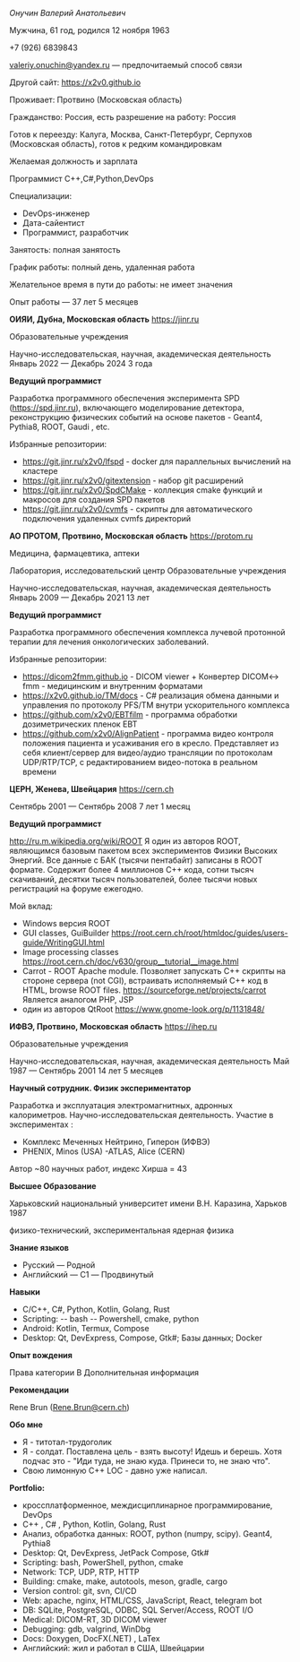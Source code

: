 *Онучин Валерий Анатольевич*

Мужчина, 61 год, родился 12 ноября 1963


+7 (926) 6839843

valeriy.onuchin@yandex.ru — предпочитаемый способ связи

Другой сайт: https://x2v0.github.io


Проживает: Протвино (Московская область)

Гражданство: Россия, есть разрешение на работу: Россия

Готов к переезду: Калуга, Москва, Санкт-Петербург, Серпухов (Московская область), готов к редким командировкам

Желаемая должность и зарплата

Программист С++,C#,Python,DevOps

Специализации:

- DevOps-инженер
- Дата-сайентист
- Программист, разработчик

Занятость: полная занятость

График работы: полный день, удаленная работа

Желательное время в пути до работы: не имеет значения

Опыт работы — 37 лет 5 месяцев

**ОИЯИ, Дубна, Московская область** https://jinr.ru

Образовательные учреждения

Научно-исследовательская, научная, академическая деятельность
Январь 2022 — Декабрь 2024 3 года

**Ведущий программист**

Разработка программного обеспечения эксперимента SPD (https://spd.jinr.ru), включающего моделирование детектора, реконструкцию физических событий на основе пакетов - Geant4, Pythia8, ROOT, Gaudi , etc.

Избранные репозитории:
- https://git.jinr.ru/x2v0/lfspd - docker для параллельных вычислений на кластере
- https://git.jinr.ru/x2v0/gitextension - набор git расширений
- https://git.jinr.ru/x2v0/SpdCMake - коллекция cmake функций и макросов для создания SPD пакетов
- https://git.jinr.ru/x2v0/cvmfs - скрипты для автоматического подключения удаленных cvmfs директорий

**АО ПРОТОМ, Протвино, Московская область**
 https://protom.ru

Медицина, фармацевтика, аптеки

Лаборатория, исследовательский центр
Образовательные учреждения

Научно-исследовательская, научная, академическая деятельность
Январь 2009 — Декабрь 2021 13 лет

**Ведущий программист**

Разработка программного обеспечения комплекса лучевой протонной терапии для лечения онкологических заболеваний.

Избранные репозитории:
- https://dicom2fmm.github.io - DICOM viewer +
Конвертер DICOM<-> fmm - медицинским и внутренним форматами
- https://x2v0.github.io/TM/docs - C# реализация обмена данными и управления по протоколу PFS/TM внутри ускорительного комплекса
- https://github.com/x2v0/EBTfilm - программа обработки дозиметрических пленок EBT
- https://github.com/x2v0/AlignPatient - программа видео контроля положения пациента и усаживания его в кресло. Представляет из себя клиент/сервер для видео/аудио трансляции по протоколам UDP/RTP/TCP, с редактированием видео-потока в реальном времени

**ЦЕРН, Женева, Швейцария**
 https://cern.ch

Сентябрь 2001 — Сентябрь 2008 7 лет 1 месяц

**Ведущий программист**

http://ru.m.wikipedia.org/wiki/ROOT
Я один из авторов ROOT, являющимся базовым пакетом всех экспериментов Физики Высоких Энергий. Все данные с БАК (тысячи пентабайт) записаны в ROOT формате. Содержит более 4 миллионов С++ кода, сотни тысяч скачиваний, десятки тысяч пользователей, более тысячи новых регистраций на форуме ежегодно.

Мой вклад:
- Windows версия ROOT
- GUI classes, GuiBuilder
https://root.cern.ch/root/htmldoc/guides/users-guide/WritingGUI.html
- Image processing classes
https://root.cern.ch/doc/v630/group__tutorial__image.html
- Carrot - ROOT Apache module. Позволяет запускать С++ скрипты на стороне сервера (not CGI), встраивать исполняемый C++ код в HTML, browse ROOT files.
https://sourceforge.net/projects/carrot
Является аналогом PHP, JSP
- один из авторов QtRoot
https://www.gnome-look.org/p/1131848/

**ИФВЭ, Протвино, Московская область**
 https://ihep.ru

Образовательные учреждения

Научно-исследовательская, научная, академическая деятельность
Май 1987 — Сентябрь 2001 14 лет 5 месяцев

**Научный сотрудник. Физик экспериментатор**

Разработка и эксплуатация электромагнитных, адронных калориметров.
Научно-исследовательская деятельность.
Участие в экспериментах :
- Комплекс Меченных Нейтрино, Гиперон (ИФВЭ)
- PHENIX, Minos (USA)
-ATLAS, Alice (CERN)

Автор ~80 научных работ, индекс Хирша = 43

**Высшее Образование**

Харьковский национальный университет имени В.Н. Каразина, Харьков
1987

физико-технический, экспериментальная ядерная физика


**Знание языков**
- Русский — Родной
- Английский — C1 — Продвинутый

**Навыки**
- C/C++, С#, Python, Kotlin, Golang, Rust 
- Scripting: 
-- bash
-- Powershell, cmake, python
- Android: Kotlin, Termux, Compose
- Desktop: Qt, DevExpress, Compose, Gtk#; Базы данных; Docker

**Опыт вождения**

Права категории B
Дополнительная информация

**Рекомендации**

Rene Brun (Rene.Brun@cern.ch)

**Обо мне**
- Я - титотал-трудоголик
- Я - солдат. Поставлена цель - взять высоту! Идешь и берешь.
Хотя подчас это - "Иди туда, не знаю куда. Принеси то, не знаю что".
- Свою лимонную С++ LOC - давно уже написал.

**Portfolio:**
- кроссплатформенное, междисциплинарное программирование, DevOps
- C++ , C# , Python, Kotlin, Golang, Rust
- Анализ, обработка данных: ROOT, python (numpy, scipy). Geant4, Pythia8
- Desktop: Qt, DevExpress, JetPack Compose, Gtk#
- Scripting: bash, PowerShell, python, cmake
- Network: TCP, UDP, RTP, HTTP
- Building: cmake, make, autotools, meson, gradle, cargo
- Version control: git, svn, CI/CD
- Web: apache, nginx, HTML/CSS, JavaScript, React, telegram bot
- DB: SQLite, PostgreSQL, ODBC, SQL Server/Access, ROOT I/O
- Medical: DICOM-RT, 3D DICOM viewer
- Debugging: gdb, valgrind, WinDbg
- Docs: Doxygen, DocFX(.NET) , LaTex
- Английский: жил и работал в США, Швейцарии

